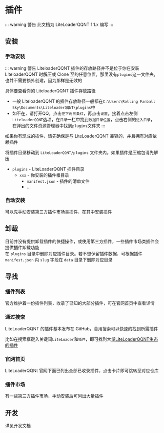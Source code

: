 # 插件

::: warning 警告
此文档为 LiteLoaderQQNT 1.1.x 编写
:::



## 安装

### 手动安装

::: warning 警告
LiteloaderQQNT 插件的存放路径并不是位于你在安装 LiteloaderQQNT 时解压或 Clone 至的任意位置，那里没有`plugins`这一文件夹，也并不需要额外创建，因为那样是无效的

具体要查看你的 LiteloaderQQNT 插件存放路径

- 一般 LiteloaderQQNT 的插件存放路径一般都在`C:\Users\Rolling Fanball Sky\Documents\LiteloaderQQNT\plugins`中
- 如不在，请打开QQ，点击`左下角三条杠`，再点击`设置`，接着点击左侧`LiteloaderQQNT`选项，在`目录`一栏中找到`数据目录位置`，点击右侧的`进入目录`，在弹出的文件资源管理器中找到`plugins`文件夹
:::

如果你有现成的插件，请先确保是与 LiteLoaderQQNT 兼容的，并且拥有对应依赖插件

将插件目录移动到 `LiteLoaderQQNT/plugins` 文件夹内，如果插件是压缩包请先解压

- `plugins` - LiteLoaderQQNT 插件目录
  - `xxx` - 你安装的插件根目录
    - `manifest.json` - 插件的清单文件
    - ...

### 自动安装

可以先手动安装第三方插件市场类插件，在其中安装插件



## 卸载

目前并没有提供卸载插件的快捷操作，或使用第三方插件，一些插件市场类插件会提供插件卸载功能  
在 `plugins` 目录中删除对应插件目录。若不想保留插件数据，可根据插件 `manifest.json` 内 `slug` 字段在 `data` 目录下删除对应目录



## 寻找

### 插件列表

官方维护着一份插件列表，收录了已知的大部分插件，可在官网首页中查看详情

### 通过搜索

LiteLoaderQQNT 的插件基本发布在 GitHub，善用搜索可以快速的找到所需插件

比如在搜索框键入关键词`LiteLoader`和`插件`，即可找到大量[LiteLoaderQQNT生态的插件](https://github.com/search?q=LiteLoader+%E6%8F%92%E4%BB%B6&type=repositories)

### 官网首页

LiteLoaderQQNt 官网下面已列出全部已收录插件，点击卡片即可跳转至对应仓库

### 插件市场

有一些第三方插件市场，手动安装后可列出大量插件



## 开发

详见开发文档

